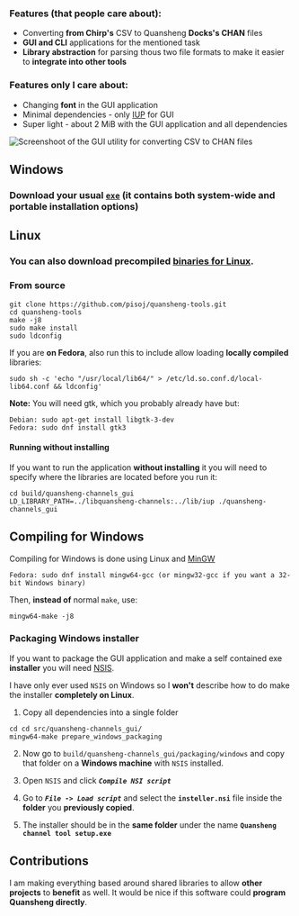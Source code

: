 ### Features (that people care about):
- Converting **from Chirp's** CSV to Quansheng **Docks's CHAN** files
- **GUI and CLI** applications for the mentioned task
- **Library abstraction** for parsing thous two file formats to make it easier to **integrate into other tools**

### Features only I care about:
- Changing **font** in the GUI application
- Minimal dependencies - only [IUP](https://www.tecgraf.puc-rio.br/iup) for GUI
- Super light - about 2 MiB with the GUI application and all dependencies

![Screenshoot of the GUI utility for converting CSV to CHAN files](./screenshoot.avif)

## Windows
### Download your usual [`exe`](https://github.com/pisoj/og-nettools/releases/latest) (it contains both **system-wide** and **portable** installation options)
## Linux
### You can also download precompiled [binaries for Linux](https://github.com/pisoj/og-nettools/releases/latest).

### From source
```shell
git clone https://github.com/pisoj/quansheng-tools.git
cd quansheng-tools
make -j8
sudo make install
sudo ldconfig
```
If you are **on Fedora**, also run this to include allow loading **locally compiled** libraries:
```shell
sudo sh -c 'echo "/usr/local/lib64/" > /etc/ld.so.conf.d/local-lib64.conf && ldconfig'
```
**Note:** You will need gtk, which you probably already have but:
```shell
Debian: sudo apt-get install libgtk-3-dev
Fedora: sudo dnf install gtk3
```

#### Running without installing
If you want to run the application **without installing** it you will need to specify where the libraries are located before you run it:
```shell
cd build/quansheng-channels_gui
LD_LIBRARY_PATH=../libquansheng-channels:../lib/iup ./quansheng-channels_gui
```

## Compiling for Windows
Compiling for Windows is done using Linux and [MinGW](https://fedoraproject.org/wiki/MinGW/Tutorial)
```shell
Fedora: sudo dnf install mingw64-gcc (or mingw32-gcc if you want a 32-bit Windows binary)
```
Then, **instead of** normal `make`, use:
```shell
mingw64-make -j8
```

### Packaging Windows installer
If you want to package the GUI application and make a self contained exe **installer** you will need [NSIS](https://nsis.sourceforge.io/Main_Page).

I have only ever used `NSIS` on Windows so I **won't** describe how to do make the installer **completely on Linux**.
1. Copy all dependencies into a single folder
```shell
cd cd src/quansheng-channels_gui/
mingw64-make prepare_windows_packaging
```

2. Now go to `build/quansheng-channels_gui/packaging/windows` and copy that folder on a **Windows machine** with `NSIS` installed. 

3. Open `NSIS` and click _**`Compile NSI script`**_
4. Go to _**`File -> Load script`**_ and select the **`insteller.nsi`** file inside the **folder** you **previously copied**.
5. The installer should be in the **same folder** under the name **`Quansheng channel tool setup.exe`**

## Contributions
I am making everything based around shared libraries to allow **other projects** to **benefit** as well.
It would be nice if this software could **program Quansheng directly**.
